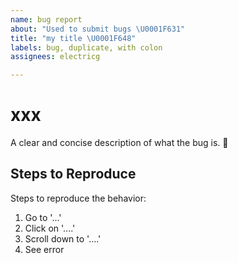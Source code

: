 ```yaml
---
name: bug report
about: "Used to submit bugs \U0001F631"
title: "my title \U0001F648"
labels: bug, duplicate, with colon
assignees: electricg

---    
```

# xxx
A clear and concise description of what the bug is.
🤔
## Steps to Reproduce
Steps to reproduce the behavior:
1. Go to '...'
2. Click on '....'
3. Scroll down to '....'
4. See error
